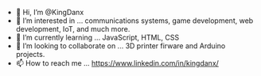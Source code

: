 - 👋 Hi, I’m @KingDanx
- 👀 I’m interested in ... communications systems, game development, web development, IoT, and much more.
- 🌱 I’m currently learning ... JavaScript, HTML, CSS
- 💞️ I’m looking to collaborate on ... 3D printer firware and Arduino projects.
- 📫 How to reach me ... https://www.linkedin.com/in/kingdanx/

<!---
KingDanx/KingDanx is a ✨ special ✨ repository because its `README.md` (this file) appears on your GitHub profile.
You can click the Preview link to take a look at your changes.
--->

